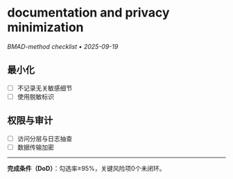 # documentation and privacy minimization

_BMAD-method checklist • 2025-09-19_

## 最小化

- [ ] 不记录无关敏感细节
- [ ] 使用脱敏标识

## 权限与审计

- [ ] 访问分层与日志抽查
- [ ] 数据传输加密

---

**完成条件（DoD）**：勾选率≥95%，关键风险项0个未闭环。
